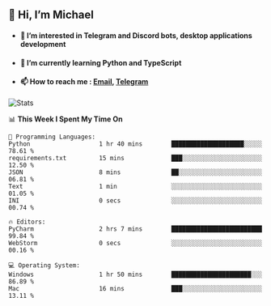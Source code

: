 ## 👋 Hi, I’m Michael
- #### 👀 I’m interested in Telegram and Discord bots, desktop applications development
- #### 🌱 I’m currently learning Python and TypeScript
- #### 📫 How to reach me : [Email](mailto:misha@kurapov.ru), [Telegram](https://t.me/mkurapov)

![Stats](https://github-readme-stats.vercel.app/api?username=krpff&show_icons=true&theme=github_dark&hide_border=true&hide=issues&count_private=true&layout=compact)


<!--START_SECTION:waka-->
📊 **This Week I Spent My Time On** 

```text
💬 Programming Languages: 
Python                   1 hr 40 mins        ████████████████████░░░░░   78.61 % 
requirements.txt         15 mins             ███░░░░░░░░░░░░░░░░░░░░░░   12.50 % 
JSON                     8 mins              ██░░░░░░░░░░░░░░░░░░░░░░░   06.81 % 
Text                     1 min               ░░░░░░░░░░░░░░░░░░░░░░░░░   01.05 % 
INI                      0 secs              ░░░░░░░░░░░░░░░░░░░░░░░░░   00.74 % 

🔥 Editors: 
PyCharm                  2 hrs 7 mins        █████████████████████████   99.84 % 
WebStorm                 0 secs              ░░░░░░░░░░░░░░░░░░░░░░░░░   00.16 % 

💻 Operating System: 
Windows                  1 hr 50 mins        ██████████████████████░░░   86.89 % 
Mac                      16 mins             ███░░░░░░░░░░░░░░░░░░░░░░   13.11 % 
```


<!--END_SECTION:waka-->
